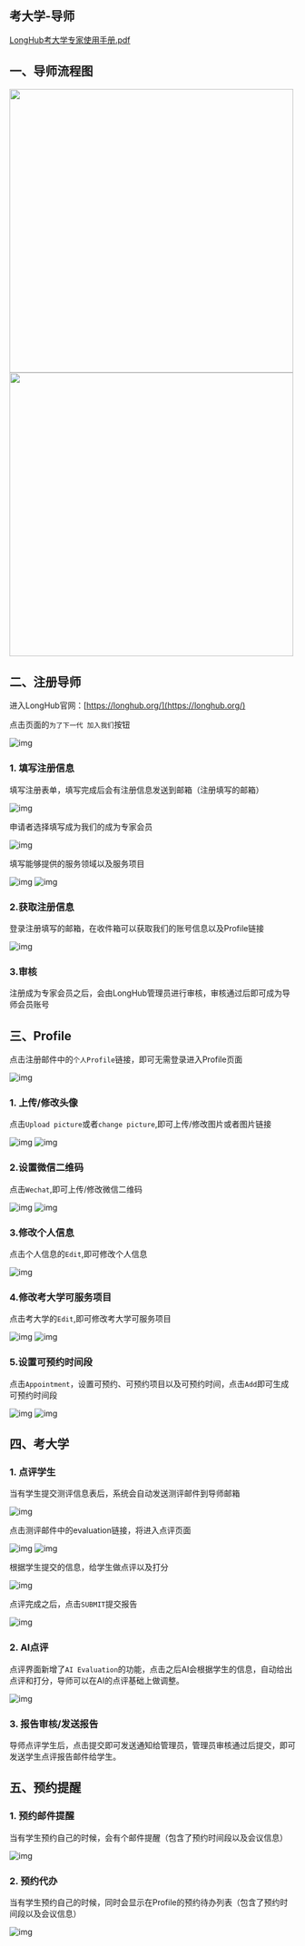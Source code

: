 ## 考大学-导师

[LongHub考大学专家使用手册.pdf](https://drive.google.com/file/d/1F8quOBOwtvO0nW86cQDX3X66ydKjKmiu/view?usp=sharing)

## 一、导师流程图

<img style="width:500px" src="../assets/06.png" />

<img style="width:500px" src="../assets/05.png" />

## 二、注册导师

进入LongHub官网：[https://longhub.org/](https://longhub.org/)

点击页面的`为了下一代 加入我们`按钮

![img](../assets/0.png)

### 1. 填写注册信息

填写注册表单，填写完成后会有注册信息发送到邮箱（注册填写的邮箱）

![img](../assets/1.png)

申请者选择填写成为我们的成为专家会员

![img](../assets/2.png)

填写能够提供的服务领域以及服务项目

![img](../assets/3.png)
![img](../assets/3.jpg)

### 2.获取注册信息

登录注册填写的邮箱，在收件箱可以获取我们的账号信息以及Profile链接

![img](../assets/48.png)

### 3.审核

注册成为专家会员之后，会由LongHub管理员进行审核，审核通过后即可成为导师会员账号

## 三、Profile

点击注册邮件中的`个人Profile`链接，即可无需登录进入Profile页面

![img](../assets/49.png)

### 1. 上传/修改头像

点击`Upload picture`或者`change picture`,即可上传/修改图片或者图片链接

![img](../assets/5.png)
![img](../assets/6.png)

### 2.设置微信二维码

点击`Wechat`,即可上传/修改微信二维码

![img](../assets/7.png)
![img](../assets/8.png)

### 3.修改个人信息

点击个人信息的`Edit`,即可修改个人信息

![img](../assets/9.png)

### 4.修改考大学可服务项目

点击考大学的`Edit`,即可修改考大学可服务项目

![img](../assets/10.png)
![img](../assets/11.png)

### 5.设置可预约时间段
点击`Appointment`，设置可预约、可预约项目以及可预约时间，点击`Add`即可生成可预约时间段

![img](../assets/12.png)
![img](../assets/13.png)

## 四、考大学

### 1. 点评学生

当有学生提交测评信息表后，系统会自动发送测评邮件到导师邮箱

![img](../assets/50.png)

点击测评邮件中的evaluation链接，将进入点评页面

![img](../assets/51.png)
![img](../assets/17.png)

根据学生提交的信息，给学生做点评以及打分

![img](../assets/18.png)

点评完成之后，点击`SUBMIT`提交报告

![img](../assets/19.png)

### 2. AI点评
点评界面新增了`AI Evaluation`的功能，点击之后AI会根据学生的信息，自动给出点评和打分，导师可以在AI的点评基础上做调整。

![img](../assets/52.png)

### 3. 报告审核/发送报告
导师点评学生后，点击提交即可发送通知给管理员，管理员审核通过后提交，即可发送学生点评报告邮件给学生。

## 五、预约提醒

### 1. 预约邮件提醒

当有学生预约自己的时候，会有个邮件提醒（包含了预约时间段以及会议信息）

![img](../assets/20.png)

### 2. 预约代办

当有学生预约自己的时候，同时会显示在Profile的预约待办列表（包含了预约时间段以及会议信息）

![img](../assets/21.png)







